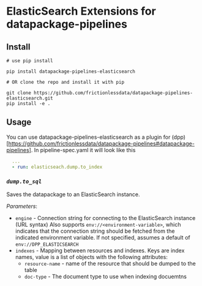 # ElasticSearch Extensions for datapackage-pipelines

## Install

```
# use pip install

pip install datapackage-pipelines-elasticsearch

# OR clone the repo and install it with pip

git clone https://github.com/frictionlessdata/datapackage-pipelines-elasticsearch.git
pip install -e .
```

## Usage

You can use datapackage-pipelines-elasticsearch as a plugin for (dpp)[https://github.com/frictionlessdata/datapackage-pipelines#datapackage-pipelines]. In pipeline-spec.yaml it will look like this

```yaml
  ...
  - run: elasticseach.dump.to_index
```

### ***`dump.to_sql`***

Saves the datapackage to an ElasticSearch instance.

_Parameters_:

- `engine` - Connection string for connecting to the ElasticSearch instance (URL syntax)
  Also supports `env://<environment-variable>`, which indicates that the connection string should be fetched from the indicated environment variable.
  If not specified, assumes a default of `env://DPP_ELASTICSEARCH`
- `indexes` - Mapping between resources and indexes. Keys are index names, value is a list of objects with the following attributes:
  - `resource-name` - name of the resource that should be dumped to the table
  - `doc-type` - The document type to use when indexing docuemtns   
